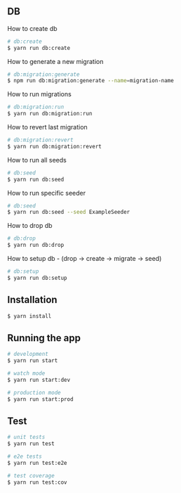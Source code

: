 ## DB

How to create db

```bash
# db:create
$ yarn run db:create
```

How to generate a new migration

```bash
# db:migration:generate
$ npm run db:migration:generate --name=migration-name
```

How to run migrations

```bash
# db:migration:run
$ yarn run db:migration:run
```

How to revert last migration

```bash
# db:migration:revert
$ yarn run db:migration:revert
```

How to run all seeds

```bash
# db:seed
$ yarn run db:seed
```

How to run specific seeder

```bash
# db:seed
$ yarn run db:seed --seed ExampleSeeder
```

How to drop db

```bash
# db:drop
$ yarn run db:drop
```

How to setup db - (drop -> create -> migrate -> seed)

```bash
# db:setup
$ yarn run db:setup
```

## Installation

```bash
$ yarn install
```

## Running the app

```bash
# development
$ yarn run start

# watch mode
$ yarn run start:dev

# production mode
$ yarn run start:prod
```

## Test

```bash
# unit tests
$ yarn run test

# e2e tests
$ yarn run test:e2e

# test coverage
$ yarn run test:cov
```
